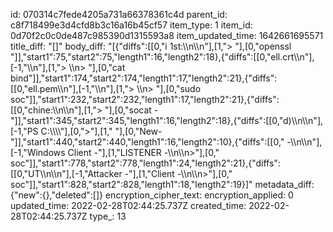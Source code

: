 id: 070314c7fede4205a731a66378361c4d
parent_id: c8f718499e3d4cfd8b3c16a16b45cf57
item_type: 1
item_id: 0d70f2c0c0de487c985390d1315593a8
item_updated_time: 1642661695571
title_diff: "[]"
body_diff: "[{\"diffs\":[[0,\"i 1st:\\\n\\\n\"],[1,\"> \"],[0,\"openssl \"]],\"start1\":75,\"start2\":75,\"length1\":16,\"length2\":18},{\"diffs\":[[0,\"ell.crt\\\n\"],[-1,\"\\\n\"],[1,\"> \\\n> \"],[0,\"cat bind\"]],\"start1\":174,\"start2\":174,\"length1\":17,\"length2\":21},{\"diffs\":[[0,\"ell.pem\\\n\"],[-1,\"\\\n\"],[1,\"> \\\n> \"],[0,\"sudo soc\"]],\"start1\":232,\"start2\":232,\"length1\":17,\"length2\":21},{\"diffs\":[[0,\"chine:\\\n\\\n\"],[1,\"> \"],[0,\"socat - \"]],\"start1\":345,\"start2\":345,\"length1\":16,\"length2\":18},{\"diffs\":[[0,\"d)\\\n\\\n\"],[-1,\"PS C:\\\\\\\\\"],[0,\">\"],[1,\" \"],[0,\"New-\"]],\"start1\":440,\"start2\":440,\"length1\":16,\"length2\":10},{\"diffs\":[[0,\" -\\\n\\\n\"],[-1,\"Windows Client -\"],[1,\"LISTENER -\\\n\\\n>\"],[0,\" soc\"]],\"start1\":778,\"start2\":778,\"length1\":24,\"length2\":21},{\"diffs\":[[0,\"UT\\\n\\\n\"],[-1,\"Attacker -\"],[1,\"Client -\\\n\\\n>\"],[0,\" soc\"]],\"start1\":828,\"start2\":828,\"length1\":18,\"length2\":19}]"
metadata_diff: {"new":{},"deleted":[]}
encryption_cipher_text: 
encryption_applied: 0
updated_time: 2022-02-28T02:44:25.737Z
created_time: 2022-02-28T02:44:25.737Z
type_: 13